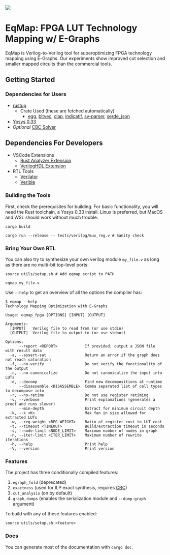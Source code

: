 ![](https://github.com/matth2k/eqmap/actions/workflows/rust.yml/badge.svg)

# EqMap: FPGA LUT Technology Mapping w/ E-Graphs

EqMap is Verilog-to-Verilog tool for superoptimizing FPGA technology mapping using E-Graphs. Our experiments show improved cut selection and smaller mapped circuits than the commercial tools.

## Getting Started

### Dependencies for Users

- [rustup](https://rustup.rs/)
  - Crate Used (these are fetched automatically)
    - [egg](https://docs.rs/egg/latest/egg/), [bitvec](https://docs.rs/bitvec/latest/bitvec/), [clap](https://docs.rs/clap/latest/clap/), [indicatif](https://docs.rs/indicatif/latest/indicatif/), [sv-parser](https://docs.rs/sv-parser/latest/sv_parser/), [serde_json](https://docs.rs/serde_json/latest/serde_json/)
- [Yosys 0.33](https://github.com/YosysHQ/yosys)
- *Optional* [CBC Solver](https://github.com/coin-or/Cbc)

## Dependencies For Developers

- VSCode Extensions
  - [Rust Analyzer Extension](https://rust-analyzer.github.io/)
  - [VerilogHDL Extension](https://marketplace.visualstudio.com/items?itemName=mshr-h.VerilogHDL)
- RTL Tools
  - [Verilator](https://github.com/verilator/verilator)
  - [Verible](https://github.com/chipsalliance/verible)

### Building the Tools

First, check the prerequisites for building. For basic functionality, you will need the Rust toolchain, a Yosys 0.33 install. Linux is preferred, but MacOS and WSL should work without much trouble.

`cargo build`

`cargo run --release -- tests/verilog/mux_reg.v # Sanity check`

### Bring Your Own RTL

You can also try to synthesize your own verilog module `my_file.v` as long as there are no multi-bit top-level ports:

`source utils/setup.sh # Add eqmap script to PATH`

`eqmap my_file.v`

Use `--help` to get an overview of all the options the compiler has:

```
$ eqmap --help
Technology Mapping Optimization with E-Graphs

Usage: eqmap_fpga [OPTIONS] [INPUT] [OUTPUT]

Arguments:
  [INPUT]   Verilog file to read from (or use stdin)
  [OUTPUT]  Verilog file to output to (or use stdout)

Options:
      --report <REPORT>            If provided, output a JSON file with result data
  -a, --assert-sat                 Return an error if the graph does not reach saturation
  -f, --no-verify                  Do not verify the functionality of the output
  -c, --no-canonicalize            Do not canonicalize the input into LUTs
  -d, --decomp                     Find new decompositions at runtime
      --disassemble <DISASSEMBLE>  Comma separated list of cell types to decompose into
  -r, --no-retime                  Do not use register retiming
  -v, --verbose                    Print explanations (generates a proof and runs slower)
      --min-depth                  Extract for minimum circuit depth
  -k, --k <K>                      Max fan in size allowed for extracted LUTs
  -w, --reg-weight <REG_WEIGHT>    Ratio of register cost to LUT cost
  -t, --timeout <TIMEOUT>          Build/extraction timeout in seconds
  -s, --node-limit <NODE_LIMIT>    Maximum number of nodes in graph
  -n, --iter-limit <ITER_LIMIT>    Maximum number of rewrite iterations
  -h, --help                       Print help
  -V, --version                    Print version
```

### Features

The project has three conditionally compiled features:

1. `egraph_fold` (deprecated)
2. `exactness` (used for ILP exact synthesis, requires [CBC](https://github.com/coin-or/Cbc))
3. `cut_analysis` (on by default)
4. `graph_dumps` (enables the serialization module and `--dump-graph` argument)

To build with any of these features enabled:

`source utils/setup.sh <feature>`

### Docs

You can generate most of the documentation with `cargo doc`.
